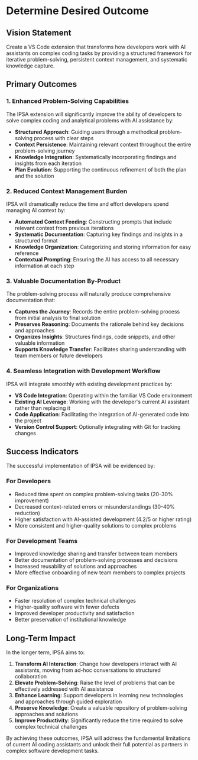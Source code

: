 # Determine Desired Outcome

## Vision Statement

Create a VS Code extension that transforms how developers work with AI assistants on complex coding tasks by providing a structured framework for iterative problem-solving, persistent context management, and systematic knowledge capture.

## Primary Outcomes

### 1. Enhanced Problem-Solving Capabilities

The IPSA extension will significantly improve the ability of developers to solve complex coding and analytical problems with AI assistance by:

- **Structured Approach**: Guiding users through a methodical problem-solving process with clear steps
- **Context Persistence**: Maintaining relevant context throughout the entire problem-solving journey
- **Knowledge Integration**: Systematically incorporating findings and insights from each iteration
- **Plan Evolution**: Supporting the continuous refinement of both the plan and the solution

### 2. Reduced Context Management Burden

IPSA will dramatically reduce the time and effort developers spend managing AI context by:

- **Automated Context Feeding**: Constructing prompts that include relevant context from previous iterations
- **Systematic Documentation**: Capturing key findings and insights in a structured format
- **Knowledge Organization**: Categorizing and storing information for easy reference
- **Contextual Prompting**: Ensuring the AI has access to all necessary information at each step

### 3. Valuable Documentation By-Product

The problem-solving process will naturally produce comprehensive documentation that:

- **Captures the Journey**: Records the entire problem-solving process from initial analysis to final solution
- **Preserves Reasoning**: Documents the rationale behind key decisions and approaches
- **Organizes Insights**: Structures findings, code snippets, and other valuable information
- **Supports Knowledge Transfer**: Facilitates sharing understanding with team members or future developers

### 4. Seamless Integration with Development Workflow

IPSA will integrate smoothly with existing development practices by:

- **VS Code Integration**: Operating within the familiar VS Code environment
- **Existing AI Leverage**: Working with the developer's current AI assistant rather than replacing it
- **Code Application**: Facilitating the integration of AI-generated code into the project
- **Version Control Support**: Optionally integrating with Git for tracking changes

## Success Indicators

The successful implementation of IPSA will be evidenced by:

### For Developers
- Reduced time spent on complex problem-solving tasks (20-30% improvement)
- Decreased context-related errors or misunderstandings (30-40% reduction)
- Higher satisfaction with AI-assisted development (4.2/5 or higher rating)
- More consistent and higher-quality solutions to complex problems

### For Development Teams
- Improved knowledge sharing and transfer between team members
- Better documentation of problem-solving processes and decisions
- Increased reusability of solutions and approaches
- More effective onboarding of new team members to complex projects

### For Organizations
- Faster resolution of complex technical challenges
- Higher-quality software with fewer defects
- Improved developer productivity and satisfaction
- Better preservation of institutional knowledge

## Long-Term Impact

In the longer term, IPSA aims to:

1. **Transform AI Interaction**: Change how developers interact with AI assistants, moving from ad-hoc conversations to structured collaboration
2. **Elevate Problem-Solving**: Raise the level of problems that can be effectively addressed with AI assistance
3. **Enhance Learning**: Support developers in learning new technologies and approaches through guided exploration
4. **Preserve Knowledge**: Create a valuable repository of problem-solving approaches and solutions
5. **Improve Productivity**: Significantly reduce the time required to solve complex technical challenges

By achieving these outcomes, IPSA will address the fundamental limitations of current AI coding assistants and unlock their full potential as partners in complex software development tasks.
